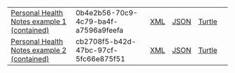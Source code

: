 <table class="list" width="100%">
       <tr>
                <td><a href="Composition-0b4e2b56-70c9-4c79-ba4f-a7596a9feefa.html">Personal Health Notes example 1 (contained)</a></td>
                <td>0b4e2b56-70c9-4c79-ba4f-a7596a9feefa</td>
                <td><a href="Composition-0b4e2b56-70c9-4c79-ba4f-a7596a9feefa.xml.html">XML</a></td>
                <td><a href="Composition-0b4e2b56-70c9-4c79-ba4f-a7596a9feefa.json.html">JSON</a></td>
                <td><a href="Composition-0b4e2b56-70c9-4c79-ba4f-a7596a9feefa.ttl.html">Turtle</a></td>
                <td></td>
        </tr>
        <tr>
                <td><a href="Composition-cb2708f5-b42d-47bc-97cf-5fc66e875f51.html">Personal Health Notes example 2 (contained)</a></td>
                <td>cb2708f5-b42d-47bc-97cf-5fc66e875f51</td>
                <td><a href="Composition-cb2708f5-b42d-47bc-97cf-5fc66e875f51.xml.html">XML</a></td>
                <td><a href="Composition-cb2708f5-b42d-47bc-97cf-5fc66e875f51.json.html">JSON</a></td>
                <td><a href="Composition-cb2708f5-b42d-47bc-97cf-5fc66e875f51.ttl.html">Turtle</a></td>
                <td></td>
        </tr>
</table>

